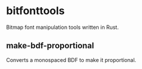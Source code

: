 # bitfonttools

Bitmap font manipulation tools written in Rust.

## make-bdf-proportional

Converts a monospaced BDF to make it proportional.
